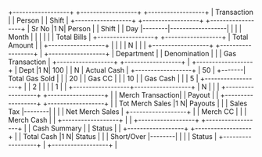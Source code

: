 +------------------+        +------------------+       +------------------+
|    Transaction   |        |      Person      |       |      Shift       |
+------------------+        +------------------+       +------------------+
| Sr No            |1      N| Person           |       | Shift            |
| Day              |--------|------------------|       |                  |
| Month            |        |                  |       |                  |
| Total Bills      |        +------------------+       +------------------+
| Total Amount     |                                  |
+------------------+                                  |
         |                                            |
         | N                                          |
         |                                            |
+------------------+        +------------------+       |       +------------------+
|  Department     |        |   Denomination   |       |       | Gas Transaction  |
+------------------+        +------------------+       |       +------------------+
| Dept             |1      N| 100              |       | N     | Actual Cash      |
+------------------+        | 50               |       +-------| Total Gas Sold   |
         |                  | 20               |               | Gas CC           |
         |                  | 10               |               | Gas Cash         |
         |                  | 5                |               +------------------+
         |                  | 2                |                           |
         |                  | 1                |                           |
         +------------------+------------------+                           |
                                          N                                |
                                          |                                |
+------------------+        +------------------+                           |
|  Merch Transaction|        |      Payout      |                           |
+------------------+        +------------------+                           |
| Tot Merch Sales  |1      N| Payouts          |                           |
| Sales Tax        |--------|                  |                           |
| Net Merch Sales  |        +------------------+                           |
| Merch CC         |                                                      |
| Merch Cash       |                                                      |
+------------------+                                                      |
                                                                          |
+------------------+        +------------------+                           |
|  Cash Summary    |        |      Status      |                           |
+------------------+        +------------------+                           |
| Total Cash       |1      N| Status           |                           |
| Short/Over       |--------|                  |                           |
| Status           |        +------------------+                           |
+------------------+                                                      |
